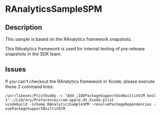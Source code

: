 # RAnalyticsSampleSPM
## Description
This sample is based on the RAnalytics framework snapshots.

This RAnalytics framework is used for internal testing of pre-release snapshots in the SDK team.

## Issues
If you can't checkout the RAnalytics framework in Xcode, please execute these 2 command lines:

```
/usr/libexec/Plistbuddy -c "Add :IDEPackageSupportUseBuiltinSCM bool 1" ~/Library/Preferences/com.apple.dt.Xcode.plist
xcodebuild -scheme RAnalyticsSampleSPM -resolvePackageDependencies -usePackageSupportBuiltinSCM
```
